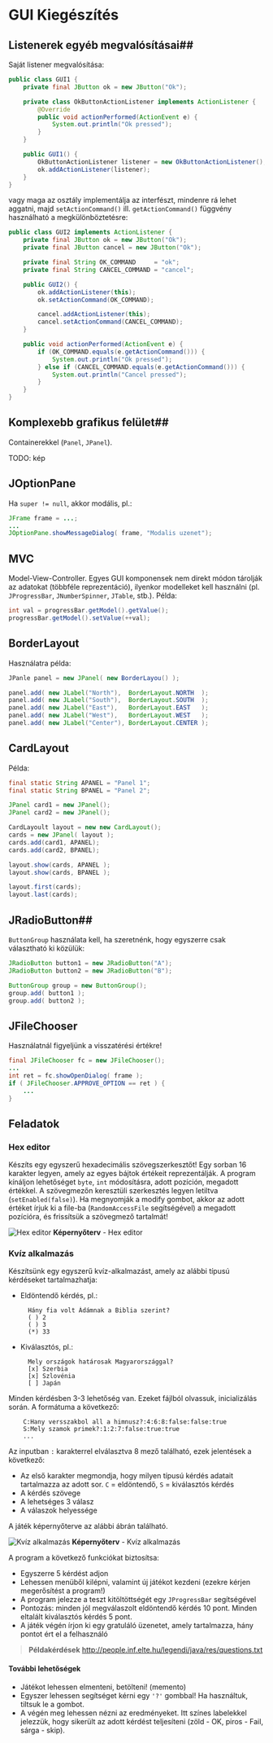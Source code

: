 # GUI Kiegészítés #

## Listenerek egyéb megvalósításai##
Saját listener megvalósítása:

``` java
public class GUI1 {
	private final JButton ok = new JButton("Ok");

	private class OkButtonActionListener implements ActionListener {
		@Override
		public void actionPerformed(ActionEvent e) {
			System.out.println("Ok pressed");
		}
	}

	public GUI1() {
		OkButtonActionListener listener = new OkButtonActionListener();
		ok.addActionListener(listener);
	}
}
```

vagy maga az osztály implementálja az interfészt, mindenre rá lehet aggatni,
majd `setActionCommand()` ill. `getActionCommand()` függvény használható a
megkülönböztetésre:

``` java
public class GUI2 implements ActionListener {
	private final JButton ok = new JButton("Ok");
	private final JButton cancel = new JButton("Ok");

	private final String OK_COMMAND     = "ok";
	private final String CANCEL_COMMAND = "cancel";

	public GUI2() {
		ok.addActionListener(this);
		ok.setActionCommand(OK_COMMAND);

		cancel.addActionListener(this);
		cancel.setActionCommand(CANCEL_COMMAND);
	}

	public void actionPerformed(ActionEvent e) {
		if (OK_COMMAND.equals(e.getActionCommand())) {
			System.out.println("Ok pressed");
		} else if (CANCEL_COMMAND.equals(e.getActionCommand())) {
			System.out.println("Cancel pressed");
		}
	}
}
```

## Komplexebb grafikus felület##
Containerekkel (`Panel`, `JPanel`).

TODO: kép

## JOptionPane ##
Ha `super != null`, akkor modális, pl.:

``` java
JFrame frame = ...;
...
JOptionPane.showMessageDialog( frame, "Modalis uzenet");
```

## MVC ##
Model-View-Controller. Egyes GUI komponensek nem direkt módon tárolják az
adatokat (többféle reprezentáció), ilyenkor modelleket kell használni (pl.
`JProgressBar`, `JNumberSpinner`, `JTable`, stb.). Példa:

``` java
int val = progressBar.getModel().getValue();
progressBar.getModel().setValue(++val);
```

## BorderLayout ##
Használatra példa:

``` java
JPanle panel = new JPanel( new BorderLayou() );

panel.add( new JLabel("North"),  BorderLayout.NORTH  );
panel.add( new JLabel("South"),  BorderLayout.SOUTH  );
panel.add( new JLabel("East"),   BorderLayout.EAST   );
panel.add( new JLabel("West"),   BorderLayout.WEST   );
panel.add( new JLabel("Center"), BorderLayout.CENTER );
```

## CardLayout ##
Példa:

``` java
final static String APANEL = "Panel 1";
final static String BPANEL = "Panel 2";

JPanel card1 = new JPanel();
JPanel card2 = new JPanel();

CardLayoult layout = new new CardLayout();
cards = new JPanel( layout );
cards.add(card1, APANEL);
cards.add(card2, BPANEL);

layout.show(cards, APANEL );
layout.show(cards, BPANEL );

layout.first(cards);
layout.last(cards);
```

## JRadioButton##
`ButtonGroup` használata kell, ha szeretnénk, hogy egyszerre csak választható ki közülük:

``` java
JRadioButton button1 = new JRadioButton("A");
JRadioButton button2 = new JRadioButton("B");

ButtonGroup group = new ButtonGroup();
group.add( button1 );
group.add( button2 );
```

## JFileChooser ##
Használatnál figyeljünk a visszatérési értékre!

``` java
final JFileChooser fc = new JFileChooser();
...
int ret = fc.showOpenDialog( frame );
if ( JFileChooser.APPROVE_OPTION == ret ) {
	...
}
```

## Feladatok ##
### Hex editor ###
Készíts egy egyszerű hexadecimális szövegszerkesztőt! Egy sorban 16 karakter
legyen, amely az egyes bájtok értékeit reprezentálják. A program kínáljon
lehetőséget `byte`, `int` módosításra, adott pozíción, megadott értékkel. A 
szövegmezőn keresztüli szerkesztés legyen letiltva (`setEnabled(false)`). Ha
megnyomják a modify gombot, akkor az adott értéket írjuk ki a file-ba
(`RandomAccessFile` segítségével) a megadott pozícióra, és frissítsük a
szövegmező tartalmát!

![Hex editor](hex_editor.png "Hex editor")
**Képernyőterv** - Hex editor

### Kvíz alkalmazás ###
Készítsünk egy egyszerű kvíz-alkalmazást, amely az alábbi típusú kérdéseket
tartalmazhatja:

* Eldöntendő kérdés, pl.:

		Hány fia volt Ádámnak a Biblia szerint?
		( ) 2
		( ) 3
		(*) 33

* Kiválasztós, pl.:

		Mely országok határosak Magyarországgal?
		[x] Szerbia
		[x] Szlovénia
		[ ] Japán

Minden kérdésben 3-3 lehetőség van. Ezeket fájlból olvassuk, inicializálás
során. A formátuma a következő:

		C:Hany versszakbol all a himnusz?:4:6:8:false:false:true
		S:Mely szamok primek?:1:2:7:false:true:true
		...

Az inputban `:` karakterrel elválasztva 8 mező található, ezek jelentések a
következő:

* Az első karakter megmondja, hogy milyen típusú kérdés adatait tartalmazza az
  adott sor. `C` = eldöntendő, `S` = kiválasztós kérdés
* A kérdés szövege
* A lehetséges 3 válasz
* A válaszok helyessége

A játék képernyőterve az alábbi ábrán található.

![Kvíz alkalmazás](quiz.png "Kvíz alkalmazás")
**Képernyőterv** - Kvíz alkalmazás

A program a következő funkciókat biztosítsa:

* Egyszerre 5 kérdést adjon
* Lehessen menüből kilépni, valamint új játékot kezdeni (ezekre kérjen
  megerősítést a program!)
* A program jelezze a teszt kitöltöttségét egy `JProgressBar` segítségével
* Pontozás: minden jól megválaszolt eldöntendő kérdés 10 pont. Minden eltalált
  kiválasztós kérdés 5 pont.
* A játék végén írjon ki egy gratuláló üzenetet, amely tartalmazza, hány pontot
  ért el a felhasználó

> **Példakérdések** <http://people.inf.elte.hu/legendi/java/res/questions.txt>

#### További lehetőségek ####
* Játékot lehessen elmenteni, betölteni! (memento)
* Egyszer lehessen segítséget kérni egy `'?'` gombbal! Ha használtuk, tiltsuk le
  a gombot.
* A végén meg lehessen nézni az eredményeket. Itt színes labelekkel jelezzük,
  hogy sikerült az adott kérdést teljesíteni (zöld - OK, piros - Fail,
  sárga - skip).

